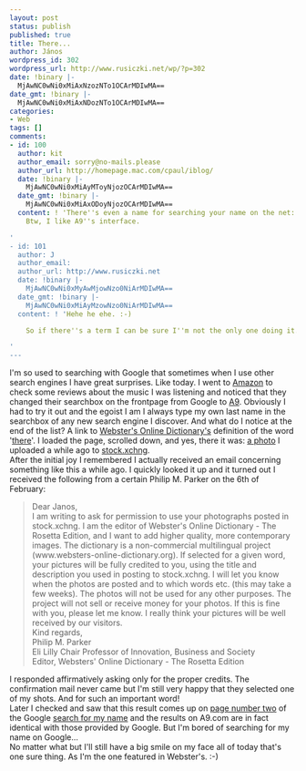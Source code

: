 ```yaml
---
layout: post
status: publish
published: true
title: There...
author: János
wordpress_id: 302
wordpress_url: http://www.rusiczki.net/wp/?p=302
date: !binary |-
  MjAwNC0wNi0xMiAxNzozNTo1OCArMDIwMA==
date_gmt: !binary |-
  MjAwNC0wNi0xMiAxNDozNTo1OCArMDIwMA==
categories:
- Web
tags: []
comments:
- id: 100
  author: kit
  author_email: sorry@no-mails.please
  author_url: http://homepage.mac.com/cpaul/iblog/
  date: !binary |-
    MjAwNC0wNi0xMiAyMToyNjozOCArMDIwMA==
  date_gmt: !binary |-
    MjAwNC0wNi0xMiAxODoyNjozOCArMDIwMA==
  content: ! 'There''s even a name for searching your name on the net: vanity search.
    Btw, I like A9''s interface.

'
- id: 101
  author: J
  author_email: 
  author_url: http://www.rusiczki.net
  date: !binary |-
    MjAwNC0wNi0xMyAwMjowNzo0NiArMDIwMA==
  date_gmt: !binary |-
    MjAwNC0wNi0xMiAyMzowNzo0NiArMDIwMA==
  content: ! 'Hehe he ehe. :-)

    So if there''s a term I can be sure I''m not the only one doing it. Phew!

'
---
```

<p>I'm so used to searching with Google that sometimes when I use other search engines I have great surprises. Like today. I went to <a href="http://www.amazon.com">Amazon</a> to check some reviews about the music I was listening and noticed that they changed their searchbox on the frontpage from Google to <a href="http://www.a9.com" title="The provider of surprises!">A9</a>. Obviously I had to try it out and the egoist I am I always type my own last name in the searchbox of any new search engine I discover. And what do I notice at the end of the list? A link to <a href="http://www.websters-online-dictionary.org/">Webster's Online Dictionary's</a> definition of the word '<a href="http://www.websters-online-dictionary.org/definition/english/th/there.html">there</a>'. I loaded the page, scrolled down, and yes, there it was: <a href="http://www.sxc.hu/browse.phtml?f=view&id=18371" title="Fire was there">a photo</a> I uploaded a while ago to <a href="http://www.sxc.hu/">stock.xchng</a>.<br />
After the initial joy I remembered I actually received an email concerning something like this a while ago. I quickly looked it up and it turned out I received the following from a certain Philip M. Parker on the 6th of February:</p>
<blockquote><p>Dear Janos,<br />
I am writing to ask for permission to use your photographs posted in stock.xchng. I am the editor of Webster's Online Dictionary - The Rosetta Edition, and I want to add higher quality, more contemporary images. The dictionary is a non-commercial multilingual project (www.websters-online-dictionary.org). If selected for a given word, your pictures will be fully credited to you, using the title and description you used in posting to stock.xchng. I will let you know when the photos are posted and to which words etc. (this may take a few weeks). The photos will not be used for any other purposes. The project will not sell or receive money for your photos. If this is fine with you, please let me know. I really think your pictures will be well received by our visitors.<br />
Kind regards,<br />
Philip M. Parker<br />
Eli Lilly Chair Professor of Innovation, Business and Society<br />
Editor, Websters' Online Dictionary - The Rosetta Edition</p></blockquote>
<p>I responded affirmatively asking only for the proper credits. The confirmation mail never came but I'm still very happy that they selected one of my shots. And for such an important word!<br />
Later I checked and saw that this result comes up on <a href="http://www.google.com/search?q=rusiczki&start=10">page number two</a> of the Google <a href="http://www.google.com/search?q=rusiczki">search for my name</a> and the results on A9.com are in fact identical with those provided by Google. But I'm bored of searching for my name on Google...<br />
No matter what but I'll still have a big smile on my face all of today that's one sure thing. As I'm the one featured in Webster's. :-)</p>
